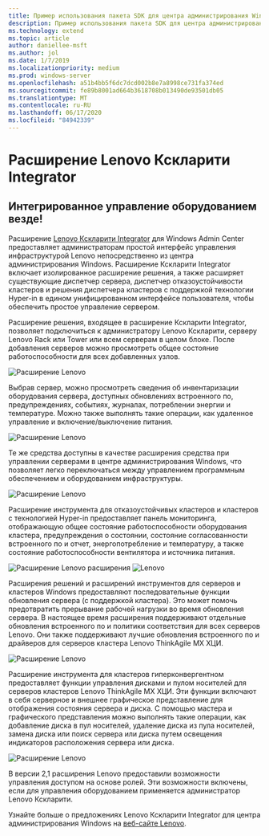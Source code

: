 ```yaml
---
title: Пример использования пакета SDK для центра администрирования Windows — адаптер Lenovo
description: Пример использования пакета SDK для центра администрирования Windows — адаптер Lenovo
ms.technology: extend
ms.topic: article
author: daniellee-msft
ms.author: jol
ms.date: 1/7/2019
ms.localizationpriority: medium
ms.prod: windows-server
ms.openlocfilehash: a51b4bb5f6dc7dcd002b8e7a8998ce731fa374ed
ms.sourcegitcommit: fe89b8001ad664b3618708b013490de93501db05
ms.translationtype: MT
ms.contentlocale: ru-RU
ms.lasthandoff: 06/17/2020
ms.locfileid: "84942339"
---
```

# <a name="lenovo-xclarity-integrator-extension"></a>Расширение Lenovo Кскларити Integrator

## <a name="integrated-hardware-management-everywhere"></a>Интегрированное управление оборудованием везде!

Расширение [Lenovo Кскларити Integrator](https://www.lenovo.com/us/en/data-center/software/systems-management/XClarity-Integrator/p/WMD00000370) для Windows Admin Center предоставляет администраторам простой интерфейс управления инфраструктурой Lenovo непосредственно из центра администрирования Windows. Расширение Кскларити Integrator включает изолированное расширение решения, а также расширяет существующие диспетчер сервера, диспетчер отказоустойчивости кластеров и решения диспетчера кластеров с поддержкой технологии Hyper-in в едином унифицированном интерфейсе пользователя, чтобы обеспечить простое управление сервером. 

Расширение решения, входящее в расширение Кскларити Integrator, позволяет подключиться к администратору Lenovo Кскларити, серверу Lenovo Rack или Tower или всем серверам в целом блоке. После добавления серверов можно просмотреть общее состояние работоспособности для всех добавленных узлов.

![Расширение Lenovo](../../media/extend-case-study-lenovo/lenovo-1.png)

Выбрав сервер, можно просмотреть сведения об инвентаризации оборудования сервера, доступных обновлениях встроенного по, предупреждениях, событиях, журналах, потреблении энергии и температуре. Можно также выполнять такие операции, как удаленное управление и включение/выключение питания.

![Расширение Lenovo](../../media/extend-case-study-lenovo/lenovo-2.png)

Те же средства доступны в качестве расширения средства при управлении серверами в центре администрирования Windows, что позволяет легко переключаться между управлением программным обеспечением и оборудованием инфраструктуры.

![Расширение Lenovo](../../media/extend-case-study-lenovo/lenovo-3.png)

Расширение инструмента для отказоустойчивых кластеров и кластеров с технологией Hyper-in предоставляет панель мониторинга, отображающую общее состояние работоспособности оборудования кластера, предупреждения о состоянии, состояние согласованности встроенного по и отчет, энергопотребление и температуру, а также состояние работоспособности вентилятора и источника питания.

![Расширение Lenovo расширения ](../../media/extend-case-study-lenovo/lenovo-4.png)
 ![ Lenovo](../../media/extend-case-study-lenovo/lenovo-5.png)

Расширения решений и расширений инструментов для серверов и кластеров Windows предоставляют последовательные функции обновления сервера (с поддержкой кластера). Это может помочь предотвратить прерывание рабочей нагрузки во время обновления сервера. В настоящее время расширения поддерживают отдельные обновления встроенного по и политики соответствия для всех серверов Lenovo. Они также поддерживают лучшие обновления встроенного по и драйверов для серверов кластера Lenovo ThinkAgile MX ХЦИ.

![Расширение Lenovo](../../media/extend-case-study-lenovo/lenovo-6-fwupdate.png)

Расширение инструмента для кластеров гиперконвергентном предоставляет функции управления дисками и пулом носителей для серверов кластеров Lenovo ThinkAgile MX ХЦИ. Эти функции включают в себя серверное и внешнее графическое представление для отображения состояния сервера и диска. С помощью мастера и графического представления можно выполнять такие операции, как добавление диска в пул носителей, удаление диска из пула носителей, замена диска или поиск сервера или диска путем освещения индикаторов расположения сервера или диска.

![Расширение Lenovo](../../media/extend-case-study-lenovo/lenovo-7-diskmgr.png)

В версии 2,1 расширения Lenovo предоставили возможности управления доступом на основе ролей. Эти возможности включены, если для управления оборудованием применяется администратор Lenovo Кскларити.

Узнайте больше о предложениях Lenovo Кскларити Integrator для центра администрирования Windows на [веб-сайте Lenovo](https://support.lenovo.com/us/en/solutions/ht507549).
